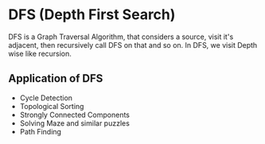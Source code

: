 # DFS (Depth First Search)
DFS is a Graph Traversal Algorithm, that considers a source, visit it's adjacent, then recursively call DFS on that and so on. In DFS, we visit Depth wise like recursion.

## Application of DFS
 - Cycle Detection
 - Topological Sorting
 - Strongly Connected Components
 - Solving Maze and similar puzzles
 - Path Finding
